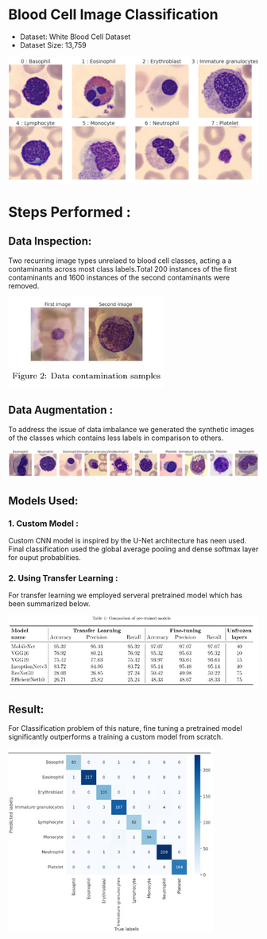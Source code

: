 # Blood Cell Image Classification

* Dataset: White Blood Cell Dataset
* Dataset Size: 13,759
  
 ![Blood Cell Images](images/blood_cells.jpg)

# Steps Performed :

## Data Inspection:
Two recurring image types unrelaed to blood cell classes, acting a a contaminants across most class labels.Total 200 instances of the first contaminants and 1600 instances of the second contaminants were removed.

![Contaminated Images](images/contaminated_images.jpg)

## Data Augmentation :
To address the issue of data imbalance we generated the synthetic images of the classes which contains less labels in comparison to others. 

![Augmented Images](images/augmented_images.jpg)

## Models Used:

### 1. Custom Model : 

Custom CNN model is inspired by the U-Net architecture has neen used. Final classification used the global average pooling and dense softmax  layer for ouput probablities.


### 2. Using Transfer Learning :

For transfer learning we employed serveral pretrained model which has been summarized below.

![Metric Comparison Across Differnt Model](images/comparison_table.jpg)

## Result:

For Classification problem of this nature, fine tuning a pretrained model significantly outperforms a training a custom model from scratch.

![Confusion Matri Result](images/final_result_matrix.jpg)





